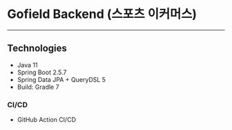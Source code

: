 # Gofield Backend (스포츠 이커머스)

---

## Technologies
- Java 11
- Spring Boot 2.5.7
- Spring Data JPA + QueryDSL 5
- Build: Gradle 7

### CI/CD
- GitHub Action CI/CD
